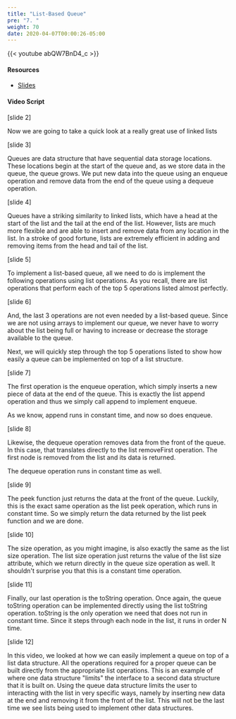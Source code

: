```yaml
---
title: "List-Based Queue"
pre: "7. "
weight: 70
date: 2020-04-07T00:00:26-05:00
---
```


{{< youtube abQW7BnD4_c >}}

#### Resources

* [Slides](/3-cc310/09-lists/07-list-based-queue-slides.pptx)

#### Video Script

[slide 2]

Now we are going to take a quick look at a really great use of linked lists

[slide 3]

Queues are data structure that have sequential data storage locations. These
locations begin at the start of the queue and, as we store data in the queue,
the queue grows. We put new data into the queue using an enqueue operation and
remove data from the end of the queue using a dequeue operation.

[slide 4]

Queues have a striking similarity to linked lists, which have a head at the
start of the list and the tail at the end of the list. However, lists are much
more flexible and are able to insert and remove data from any location in the
list. In a stroke of good fortune, lists are extremely efficient in adding and
removing items from the head and tail of the list.

[slide 5]

To implement a list-based queue, all we need to do is implement the following
operations using list operations. As you recall, there are list operations that
perform each of the top 5 operations listed almost perfectly.

[slide 6]

And, the last 3 operations are not even needed by a list-based queue. Since we
are not using arrays to implement our queue, we never have to worry about the
list being full or having to increase or decrease the storage available to the
queue.

Next, we will quickly step through the top 5 operations listed to show how
easily a queue can be implemented on top of a list structure.

[slide 7]

The first operation is the enqueue operation, which simply inserts a new piece
of data at the end of the queue. This is exactly the list append operation and
thus we simply call append to implement enqueue.

As we know, append runs in constant time, and now so does enqueue.

[slide 8]

Likewise, the dequeue operation removes data from the front of the queue. In
this case, that translates directly to the list removeFirst operation. The first
node is removed from the list and its data is returned.

The dequeue operation runs in constant time as well.

[slide 9]

The peek function just returns the data at the front of the queue. Luckily, this
is the exact same operation as the list peek operation, which runs in constant
time. So we simply return the data returned by the list peek function and we are
done.

[slide 10]

The size operation, as you might imagine, is also exactly the same as the list
size operation. The list size operation just returns the value of the list size
attribute, which we return directly in the queue size operation as well. It
shouldn't surprise you that this is a constant time operation.

[slide 11]

Finally, our last operation is the toString operation. Once again, the queue
toString operation can be implemented directly using the list toString
operation. toString is the only operation we need that does not run in constant
time. Since it steps through each node in the list, it runs in order N time.

[slide 12]

In this video, we looked at how we can easily implement a queue on top of a list
data structure. All the operations required for a proper queue can be built
directly from the appropriate list operations. This is an example of where one
data structure "limits" the interface to a second data structure that it is
built on. Using the queue data structure limits the user to interacting with the
list in very specific ways, namely by inserting new data at the end and removing
it from the front of the list. This will not be the last time we see lists being
used to implement other data structures.
